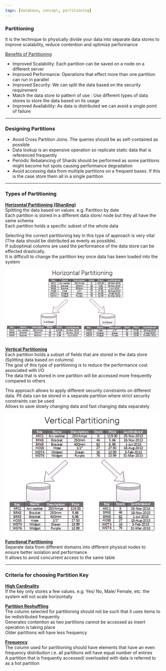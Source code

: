 ```yaml
---
tags: [database, concept, partitioning]
---
```


### Partitioning

It is the technique to physically divide your data into separate data stores to improve scalability, reduce contention and optimize performance

<u>Benefits of Partitioning</u>

* Improved Scalability: Each partition can be saved on a node on a different server
* Improved Performance: Operations that effect more than one partition can run in parallel
* Improved Security: We can split the data based on the security requirement
* Match the data store to pattern of use : Use different types of data stores to store the data based on its usage
* Improved Availability: As data is distributed we can avoid a single point of failure

---

### Designing Partitions

* Avoid Cross Partition Joins. The queries should be as self-contained as possible
* Data lookup is an expensive operation so replicate static data that is referenced frequently
* Periodic Rebalancing of Shards should be performed as some partitions might become hot spots causing performance degradation
* Avoid accessing data from multiple partitions on a frequent bases. If this is the case store them all in a single partition

---

### Types of Partitioning

**<u>Horizontal Partitioning (Sharding)</u>**  
Splitting the data based on values. e.g. Partition by date  
Each partition is stored in a different data store/ node but they all have the same schema  
Each partition holds a specific subset of the whole data

Selecting the correct partitioning key in this type of approach is very vital (The data should be distributed as evenly as possible).  
If suboptimal columns are used the performance of the data store can be effected drastically.  
It is difficult to change the partition key once data has been loaded into the system

![Horizontal Partitioning|550](../../Cloud%20Service%20Providers/Azure/images/horizontal-partitioning.png)

**<u>Vertical Partitioning</u>**  
Each partition holds a subset of fields that are stored in the data store (Splitting data based on columns)  
The goal of this type of partitioning is to reduce the performance cost associated with I/O  
The data that is stored in one partition will be accessed more frequently compared to others

This approach allows to apply different security constraints on different data. PII data can be stored in a separate partition where strict security constraints can be used  
Allows to save slowly changing data and fast changing data separately

![Vertical Partitioning|400](../../Cloud%20Service%20Providers/Azure/images/vertical-partitioning.png)

**<u>Functional Partitioning</u>**  
Separate data from different domains into different physical nodes to ensure better isolation and performance  
It allows to avoid concurrent access to the same table

---

### Criteria for choosing Partition Key

**<u>High Cardinality</u>**  
If the key only stores a few values. e.g. Yes/ No, Male/ Female, etc. the system will not scale horizontally

**<u>Partition Reshuffling</u>**  
The column selected for partitioning should not be such that it uses items to be redistributed frequently  
Generates contention as two partitions cannot be accessed as insert operation is taking place  
Older partitions will have less frequency

**<u>Frequency</u>**  
The column used for partitioning should have elements that have an even frequency distribution i.e. all partitions will have equal number of entries  
A partition that is frequently accessed/ overloaded with data is referred to as a hot partition
